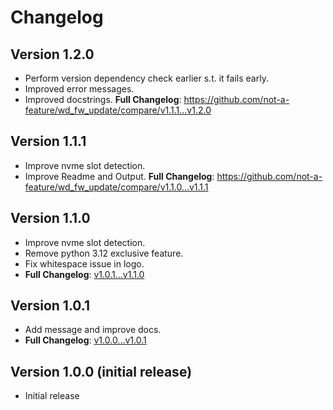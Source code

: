 # Changelog
## Version 1.2.0
- Perform version dependency check earlier s.t. it fails early.
- Improved error messages.
- Improved docstrings.
**Full Changelog**: https://github.com/not-a-feature/wd_fw_update/compare/v1.1.1...v1.2.0

## Version 1.1.1
- Improve nvme slot detection.
- Improve Readme and Output.
**Full Changelog**: https://github.com/not-a-feature/wd_fw_update/compare/v1.1.0...v1.1.1

## Version 1.1.0
- Improve nvme slot detection.
- Remove python 3.12 exclusive feature.
- Fix whitespace issue in logo.
- **Full Changelog**: [v1.0.1...v1.1.0](https://github.com/not-a-feature/wd_fw_update/compare/v1.0.1...v1.1.0)

## Version 1.0.1
- Add message and improve docs.
- **Full Changelog**: [v1.0.0...v1.0.1](https://github.com/not-a-feature/wd_fw_update/compare/v1.0.0...v1.0.1)

## Version 1.0.0 (initial release)

- Initial release

